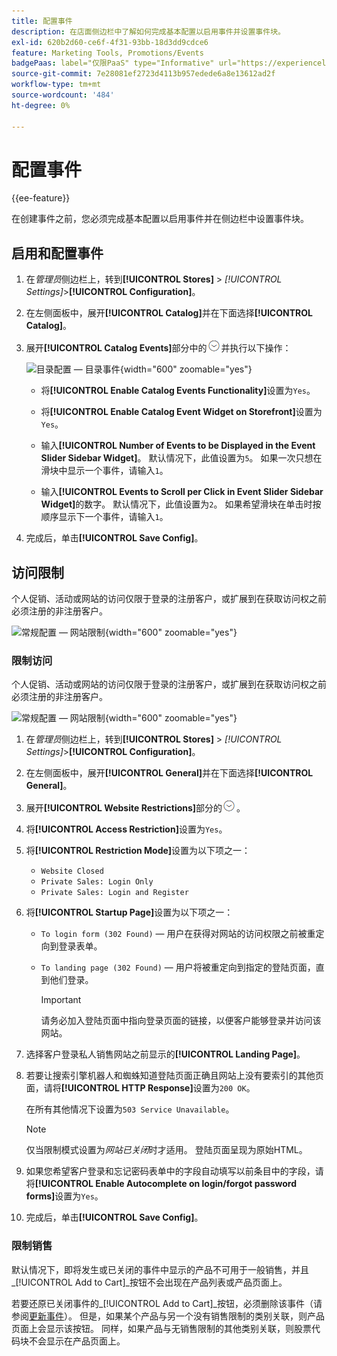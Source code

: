 ```yaml
---
title: 配置事件
description: 在店面侧边栏中了解如何完成基本配置以启用事件并设置事件块。
exl-id: 620b2d60-ce6f-4f31-93bb-18d3dd9cdce6
feature: Marketing Tools, Promotions/Events
badgePaas: label="仅限PaaS" type="Informative" url="https://experienceleague.adobe.com/en/docs/commerce/user-guides/product-solutions" tooltip="仅适用于云项目(Adobe管理的PaaS基础架构)和内部部署项目上的Adobe Commerce 。"
source-git-commit: 7e28081ef2723d4113b957edede6a8e13612ad2f
workflow-type: tm+mt
source-wordcount: '484'
ht-degree: 0%

---
```


# 配置事件

{{ee-feature}}

在创建事件之前，您必须完成基本配置以启用事件并在侧边栏中设置事件块。

## 启用和配置事件

1. 在&#x200B;_管理员_&#x200B;侧边栏上，转到&#x200B;**[!UICONTROL Stores]** > _[!UICONTROL Settings]_>**[!UICONTROL Configuration]**。

1. 在左侧面板中，展开&#x200B;**[!UICONTROL Catalog]**&#x200B;并在下面选择&#x200B;**[!UICONTROL Catalog]**。

1. 展开&#x200B;**[!UICONTROL Catalog Events]**&#x200B;部分中的![扩展选择器](../assets/icon-display-expand.png)并执行以下操作：

   ![目录配置 — 目录事件](../configuration-reference/catalog/assets/catalog-events.png){width="600" zoomable="yes"}

   - 将&#x200B;**[!UICONTROL Enable Catalog Events Functionality]**&#x200B;设置为`Yes`。

   - 将&#x200B;**[!UICONTROL Enable Catalog Event Widget on Storefront]**&#x200B;设置为`Yes`。

   - 输入&#x200B;**[!UICONTROL Number of Events to be Displayed in the Event Slider Sidebar Widget]**。 默认情况下，此值设置为`5`。 如果一次只想在滑块中显示一个事件，请输入`1`。

   - 输入&#x200B;**[!UICONTROL Events to Scroll per Click in Event Slider Sidebar Widget]**&#x200B;的数字。 默认情况下，此值设置为`2`。 如果希望滑块在单击时按顺序显示下一个事件，请输入`1`。

1. 完成后，单击&#x200B;**[!UICONTROL Save Config]**。

## 访问限制

个人促销、活动或网站的访问仅限于登录的注册客户，或扩展到在获取访问权之前必须注册的非注册客户。

![常规配置 — 网站限制](../configuration-reference/general/assets/general-website-restrictions.png){width="600" zoomable="yes"}

### 限制访问

个人促销、活动或网站的访问仅限于登录的注册客户，或扩展到在获取访问权之前必须注册的非注册客户。

![常规配置 — 网站限制](../configuration-reference/general/assets/general-website-restrictions.png){width="600" zoomable="yes"}

1. 在&#x200B;_管理员_&#x200B;侧边栏上，转到&#x200B;**[!UICONTROL Stores]** > _[!UICONTROL Settings]_>**[!UICONTROL Configuration]**。

1. 在左侧面板中，展开&#x200B;**[!UICONTROL General]**&#x200B;并在下面选择&#x200B;**[!UICONTROL General]**。

1. 展开&#x200B;**[!UICONTROL Website Restrictions]**&#x200B;部分的![扩展选择器](../assets/icon-display-expand.png)。

1. 将&#x200B;**[!UICONTROL Access Restriction]**&#x200B;设置为`Yes`。

1. 将&#x200B;**[!UICONTROL Restriction Mode]**&#x200B;设置为以下项之一：

   - `Website Closed`
   - `Private Sales: Login Only`
   - `Private Sales: Login and Register`

1. 将&#x200B;**[!UICONTROL Startup Page]**&#x200B;设置为以下项之一：

   - `To login form (302 Found)` — 用户在获得对网站的访问权限之前被重定向到登录表单。

   - `To landing page (302 Found)` — 用户将被重定向到指定的登陆页面，直到他们登录。

     >[!IMPORTANT]
     >
     >请务必加入登陆页面中指向登录页面的链接，以便客户能够登录并访问该网站。

1. 选择客户登录私人销售网站之前显示的&#x200B;**[!UICONTROL Landing Page]**。

1. 若要让搜索引擎机器人和蜘蛛知道登陆页面正确且网站上没有要索引的其他页面，请将&#x200B;**[!UICONTROL HTTP Response]**&#x200B;设置为`200 OK`。

   在所有其他情况下设置为`503 Service Unavailable`。

   >[!NOTE]
   >
   >仅当限制模式设置为&#x200B;_网站已关闭_&#x200B;时才适用。 登陆页面呈现为原始HTML。

1. 如果您希望客户登录和忘记密码表单中的字段自动填写以前条目中的字段，请将&#x200B;**[!UICONTROL Enable Autocomplete on login/forgot password forms]**&#x200B;设置为`Yes`。

1. 完成后，单击&#x200B;**[!UICONTROL Save Config]**。

### 限制销售

默认情况下，即将发生或已关闭的事件中显示的产品不可用于一般销售，并且&#x200B;_[!UICONTROL Add to Cart]_按钮不会出现在产品列表或产品页面上。

若要还原已关闭事件的&#x200B;_[!UICONTROL Add to Cart]_按钮，必须删除该事件（请参阅[更新事件](event-create.md#update-events)）。 但是，如果某个产品与另一个没有销售限制的类别关联，则产品页面上会显示该按钮。 同样，如果产品与无销售限制的其他类别关联，则股票代码块不会显示在产品页面上。

